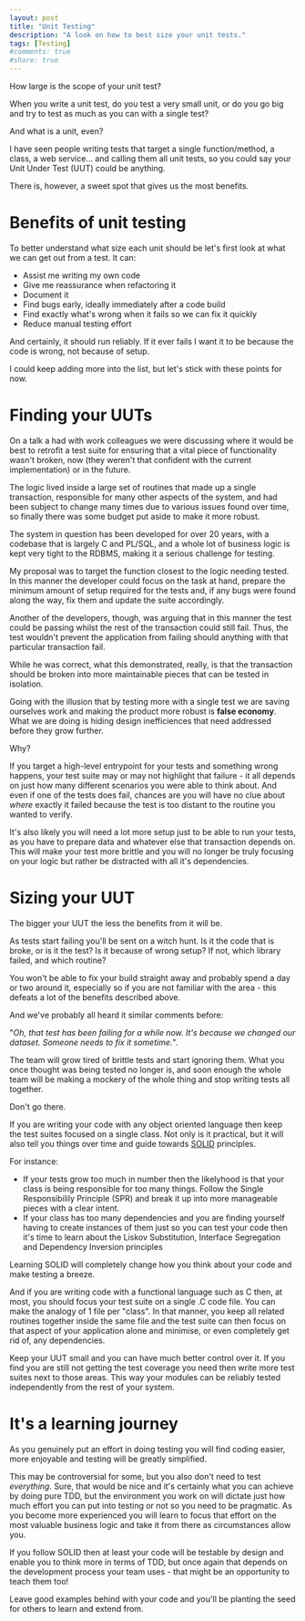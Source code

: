 ```yaml
---
layout: post
title: "Unit Testing"
description: "A look on how to best size your unit tests."
tags: [Testing]
#comments: true
#share: true
---
```


How large is the scope of your unit test?

When you write a unit test, do you test a very small unit, or do you go big and try to test as much as you can
with a single test?

And what is a unit, even?

I have seen people writing tests that target a single function/method, a class, a web service...
and calling them all unit tests, so you could say your Unit Under Test (UUT) could be anything.

There is, however, a sweet spot that gives us the most benefits.

# Benefits of unit testing

To better understand what size each unit should be let's first look at what we can get out from a test.
It can:

* Assist me writing my own code
* Give me reassurance when refactoring it
* Document it
* Find bugs early, ideally immediately after a code build
* Find exactly what's wrong when it fails so we can fix it quickly
* Reduce manual testing effort

And certainly, it should run reliably. 
If it ever fails I want it to be because the code is wrong, not because of setup.

I could keep adding more into the list, but let's stick with these points for now.

# Finding your UUTs

On a talk a had with work colleagues we were discussing where it would be best to
retrofit a test suite for ensuring that a vital piece of functionality wasn't broken, now (they weren't that confident
with the current implementation) or in the future.

The logic lived inside a large set of routines that made up a single transaction, responsible for many other
aspects of the system, and had been subject to change many times due to various issues found over time, so
finally there was some budget put aside to make it more robust.

The system in question has been developed for over 20 years, with a codebase that is largely C and PL/SQL, 
and a whole lot of business logic is kept very tight to the RDBMS, making it a serious challenge for testing.

My proposal was to target the function closest to the logic needing tested. In this manner
the developer could focus on the task at hand, prepare the minimum amount of setup required for the
tests and, if any bugs were found along the way, fix them and update the suite accordingly. 

Another of the developers, though, was arguing that in this manner the test could be passing
whilst the rest of the transaction could still fail. Thus, the test wouldn't prevent
the application from failing should anything with that particular transaction fail.

While he was correct, what this demonstrated, really, is that the transaction should be broken into
more maintainable pieces that can be tested in isolation.

Going with the illusion that by testing more with a single test we are saving ourselves work and making the product more robust 
is **false economy**. What we are doing is hiding design inefficiences that need addressed before they grow further. 

Why?

If you target a high-level entrypoint for your tests and something wrong happens, your test suite may or may not 
highlight that failure - it all depends on just how many different scenarios you were able to think about.
And even if one of the tests does fail, chances are you will have no clue about *where* exactly it failed because the
test is too distant to the routine you wanted to verify.

It's also likely you will need a lot more setup just to be able to run your tests, as you have to prepare data and whatever
else that transaction depends on. This will make your test more brittle and you will no longer be truly
focusing on your logic but rather be distracted with all it's dependencies.

# Sizing your UUT

The bigger your UUT the less the benefits from it will be.

As tests start failing you'll be sent on a witch hunt. Is it the code that is broke, or is it the test?
Is it because of wrong setup? If not, which library failed, and which routine?

You won't be able to fix your build straight away and probably spend a day or two around it, especially so
if you are not familiar with the area - this defeats a lot of the benefits described above.

And we've probably all heard it similar comments before: 

"*Oh, that test has been failing for a while now. It's because we changed our dataset. Someone needs to fix it sometime.*". 

The team will grow tired of brittle tests and start ignoring them. What you once thought was being tested no longer is, and soon
enough the whole team will be making a mockery of the whole thing and stop writing tests all together.

Don't go there.

If you are writing your code with any object oriented language then keep the test suites focused
on a single class.
Not only is it practical, but it will also tell you things over time and guide 
towards [SOLID](http://en.wikipedia.org/wiki/SOLID_%28object-oriented_design%29) principles.

For instance:

* If your tests grow too much in number then the likelyhood is that your class is being 
responsible for too many things. Follow the Single Responsibilily Principle (SPR) and break it up
into more manageable pieces with a clear intent.
* If your class has too many dependencies and you are finding yourself having to create instances of them
just so you can test your code then it's time to learn about the Liskov Substitution, 
Interface Segregation and Dependency Inversion principles

Learning SOLID will completely change how you think about your code and make testing a breeze.

And if you are writing code with a functional language such as C then, at most, you should focus your test suite
on a single .C code file. You can make the analogy of 1 file per "class". In that manner, you keep all related routines together
inside the same file and the test suite can then focus on that aspect of your application alone and
minimise, or even completely get rid of, any dependencies.

Keep your UUT small and you can have much better control over it.
If you find you are still not getting the test coverage you need then write more test suites 
next to those areas. This way your modules can be reliably tested independently from the rest of your system.

# It's a learning journey

As you genuinely put an effort in doing testing you will find coding easier,
more enjoyable and testing will be greatly simplified. 

This may be controversial for some, but you also don't need to test *everything*. Sure, that would be nice
and it's certainly what you can achieve by doing pure TDD, but the environment you work on will dictate
just how much effort you can put into testing or not so you need to be pragmatic.
As you become more experienced you will learn to focus that effort on the most valuable business logic and take it
from there as circumstances allow you.

If you follow SOLID then at least your code will be testable by design and enable you to think more in terms of TDD,
but once again that depends on the development process your team uses - that might be an opportunity to teach them too!

Leave good examples behind with your code and you'll be planting the seed for others to learn and extend from.

